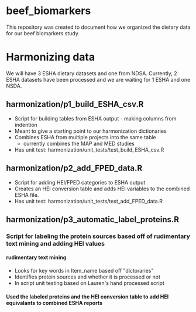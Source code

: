 # beef_biomarkers
This repository was created to document how we organized the dietary data for our beef biomarkers study.
# Harmonizing data
We will have 3 ESHA dietary datasets and one from NDSA. Currently, 2 ESHA datasets have been processed and we are waiting for 1 ESHA and one NSDA.
## harmonization/p1_build_ESHA_csv.R
- Script for building tables from ESHA output - making columns from indention
- Meant to give a starting point to our harmonization dictionaries
- Combines ESHA from multiple projects into the same table
    - currently combines the MAP and MED studies
- Has unit test: harmonization/unit_tests/test_build_ESHA_csv.R
## harmonization/p2_add_FPED_data.R
- Script for adding HEI/FPED categories to ESHA output
- Creates an HEI conversion table and adds HEI variables to the combined ESHA file.
- Has unit test: harmonization/unit_tests/test_add_FPED_data.R
## harmonization/p3_automatic_label_proteins.R
### Script for labeling the protein sources based off of rudimentary text mining and adding HEI values
#### rudimentary text mining
- Looks for key words in Item_name based off "dictoraries"
- Identifies protein sources and whether it is processed or not
- In script unit testing based on Lauren's hand processed script
#### Used the labeled proteins and the HEI conversion table to add HEI equivalants to combined ESHA reports
